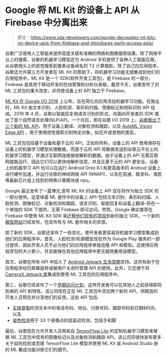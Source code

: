 # Google 将 ML Kit 的设备上 API 从 Firebase 中分离出来

> 原文：<https://www.xda-developers.com/google-decouples-ml-kits-on-device-apis-from-firebase-and-introduces-early-access-apis/>

谷歌广泛使用人工智能来提供高度关联和准确的网络和图像搜索结果。除了网络平台上的搜索，谷歌的机器学习模型还为 Android 手机提供了各种人工智能应用，从谷歌镜头上的视觉搜索到像素设备闻名的 T2 计算摄影。除了自己的应用程序，谷歌还允许第三方开发者在 ML Kit 的帮助下，将机器学习功能无缝集成到他们的应用程序中，ML Kit 是一个 SDK(软件开发工具包)，是 Firebase 的一部分，Firebase 是其用于移动开发的在线管理和分析仪表板。截至今天，谷歌宣布了对 ML 工具包的重大改变，并将使设备上的 API 独立于 Firebase。

[ML Kit 在 Google I/O 2018](https://www.xda-developers.com/google-ml-kit-machine-learning/) 上公布，旨在简化向应用添加机器学习功能。在推出时，ML Kit 由文本识别、人脸检测、条形码扫描、图像标记和地标识别 API 组成。2019 年 4 月，谷歌以智能回复和语言识别的形式，向面向开发者的 SDK 推出了首个自然语言处理(NLP)API。一个月后，即在谷歌 I/O 2019 上，[谷歌推出了三个新的 ML API](https://www.xda-developers.com/firebase-3-new-capabilities-ml-kit-performance-monitoring-web-apps/)，用于设备上翻译、对象检测和跟踪，以及 [AutoML Vision Edge API](https://firebase.google.com/docs/ml/automl-image-labeling) ，用于使用视觉搜索识别特定对象，如花卉或食物的类型。

ML 工具包包括基于设备和基于云的 API。正如你所料，设备上的 API 使用保存在设备上的机器学习模型处理数据，而基于云的 API 将数据发送到谷歌云平台上的机器学习模型，并通过互联网连接接收解析的数据。由于设备上的 API 无需互联网就能运行，因此它们可以更快地解析信息，并且比基于云的 API 更安全。设备上的机器学习 API 也可以在运行 Android Oreo 8.1 和更高版本的 Android 设备上进行硬件加速，并运行谷歌的神经网络 API (NNAPI)，以及在高通、联发科、海思等最新芯片组上找到的特殊计算模块或 npu。

Google 最近发布了一篇博文,宣布 ML Kit 的设备上 API 现在将作为独立 SDK 的一部分提供。这意味着 ML 套件中的设备上 API–包括文本识别、条形码扫描、人脸检测、图像标记、对象检测和跟踪、语言识别、智能回复和设备上翻译–将在一个单独的 SDK 下提供，无需 Firebase 即可访问。然而，Google 确实推荐在 Firebase 中使用 ML Kit SDK 来[迁移他们现有的项目](https://developers.google.com/ml-kit/migration)到新的独立 SDK。一个新的[微型网站](https://developers.google.com/ml-kit/)已经发布，包含所有与 ML 套件相关的资源。

除了新的 SDK，谷歌还宣布了一些变化，使开发者更容易将机器学习模型集成到他们的应用程序中。首先，人脸检测/轮廓模型现在作为 Google Play 服务的一部分提供，因此开发人员不必为他们的应用程序单独克隆 API 和模型。这使得应用程序包的大小更小，并且能够在其他应用程序中更无缝地重用该模型。

其次，谷歌在所有 API 中加入了 [Android Jetpack 生命周期](https://developer.android.com/reference/androidx/lifecycle/Lifecycle)支持。这将有助于在应用程序经历屏幕旋转或被用户关闭时管理 API 的使用。此外，它还便于将 [CameraX Jetpack 库](https://www.xda-developers.com/google-camerax-android-api-third-party-apps-best-features-stock-camera/)集成到使用 ML 工具包的应用程序中。

第三，谷歌已经宣布了一个[早期访问计划](https://developers.google.com/ml-kit/early-access)，这样开发者可以在其他人之前获得即将到来的 API 和特性。该公司现在正在 ML 工具包中添加两个新的 API，供精选的开发人员预览并分享他们的反馈。这些 API 包括:

*   [实体提取](https://developers.google.com/ml-kit/early-access/entity-extraction)检测文本中的电话号码、地址、付款号码、跟踪号码和日期&时间，以及
*   [姿势检测](https://developers.google.com/ml-kit/early-access/pose-detection)用于 33 个骨骼点的低延迟检测，包括手和脚

最后，谷歌现在允许开发人员用来自 [TensorFlow Lite](https://www.xda-developers.com/tensorflow-lite-mobile-machine-learning/) 的定制机器学习模型来替换 ML 工具包中现有的图像标记以及对象检测和跟踪 API。该公司将很快宣布更多关于如何找到或克隆 TensorFlow Lite 模型并使用 ML Kit 或 Android Studio 新的 ML 集成功能训练它们的细节。